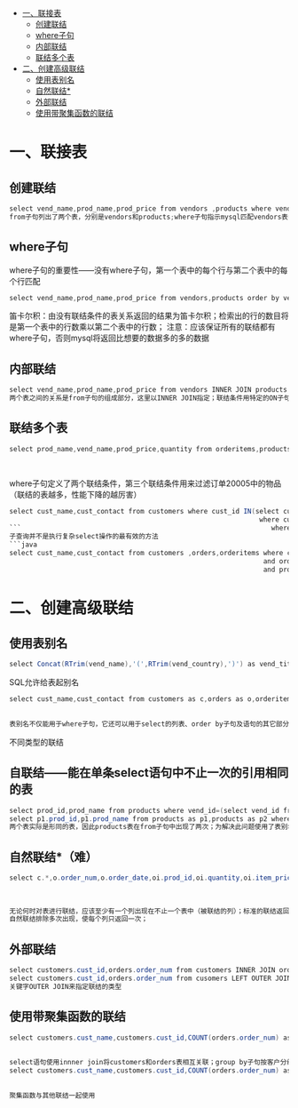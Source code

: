 <!-- GFM-TOC -->
* [一、联接表](#一联接表)
    * [创建联结](#创建联结)
    * [where子句](#where子句)
    * [内部联结](#内部联结)
    * [联结多个表](#联结多个表)
* [二、创建高级联结](#二创建高级联结)
    * [使用表别名](#使用表别名)
    * [自然联结*](#自然联结*)
    * [外部联结](#外部联结)
    * [使用带聚集函数的联结](#使用带聚集函数的联结)
<!-- GFM-TOC -->
# 一、联接表
## 创建联结
```java
select vend_name,prod_name,prod_price from vendors ,products where vendors.vend_id=products.vend_id order by vend_name,prod_name;
from子句列出了两个表，分别是vendors和products;where子句指示mysql匹配vendors表中的vend_id和products表中的vend_id
```

## where子句
where子句的重要性——没有where子句，第一个表中的每个行与第二个表中的每个行匹配
```java
select vend_name,prod_name,prod_price from vendors,products order by vend_name,prod_name;
```
笛卡尔积：由没有联结条件的表关系返回的结果为笛卡尔积；检索出的行的数目将是第一个表中的行数乘以第二个表中的行数；
注意：应该保证所有的联结都有where子句，否则mysql将返回比想要的数据多的多的数据
## 内部联结
```java
select vend_name,prod_name,prod_price from vendors INNER JOIN products ON vendors.vend_id=products.vend_id;
两个表之间的关系是from子句的组成部分，这里以INNER JOIN指定；联结条件用特定的ON子句而不是where子句给出，传递给ON的实际条件与传递给where的相同
```
## 联结多个表
```java
select prod_name,vend_name,prod_price,quantity from orderitems,products,vendors where products.vend_id=vendors.vend_id
                                                                                and orderitems.prod_id=vendors.prod_id
                                                                                and order_num=20005;
```
where子句定义了两个联结条件，第三个联结条件用来过滤订单20005中的物品（联结的表越多，性能下降的越厉害）
```java
select cust_name,cust_contact from customers where cust_id IN(select cust_id from orders 
                                                               where cust_id IN(select order_num from orderitems
```                                                               where prod_id='TNT2'));
子查询并不是执行复杂select操作的最有效的方法
```java
select cust_name,cust_contact from customers ,orders,orderitems where customers.cust_id=orders.cust_id
                                                                and orderitems.order_num=orders.order_num
                                                                and prod_id='TNT2';作用同上例，但是更简洁简单
```
# 二、创建高级联结
## 使用表别名
```java
select Concat(RTrim(vend_name),'(',RTrim(vend_country),')') as vend_title from vendors order by vend_name;
```
SQL允许给表起别名
```java
select cust_name,cust_contact from customers as c,orders as o,orderitems as oi where c.cust_id=o.cust_id
                                                                               and oi.order_num=o.order_num
                                                                               and prod_id='TNT2';
表别名不仅能用于where子句，它还可以用于select的列表、order by子句及语句的其它部分
```
不同类型的联结
## 自联结——能在单条select语句中不止一次的引用相同的表
```java
select prod_id,prod_name from products where vend_id=(select vend_id from products where prod_id='DTNTR');方法一：使用子查询
select p1.prod_id,p1.prod_name from products as p1,products as p2 where p1.vend_id=p2.vend_id and p2.prod_id='DTNTR';
两个表实际是形同的表，因此products表在from子句中出现了两次；为解决此问题使用了表别名，products的第一次出现为p1,第二次为p2
```
## 自然联结*（难）
```java
select c.*,o.order_num,o.order_date,oi.prod_id,oi.quantity,oi.item_price from customers as c,order as o,orderitems as oi
                                                                         where c.cust_id=o.cust_id
                                                                         and oi.order_num=o.order_num
                                                                         and prod_id='FB';
无论何时对表进行联结，应该至少有一个列出现在不止一个表中（被联结的列）；标准的联结返回所有的数据，甚至相同的列多次出现；
自然联结排除多次出现，使每个列只返回一次；
```
## 外部联结
```java
select customers.cust_id,orders.order_num from customers INNER JOIN orders ON customers.cust_id=orders.cust_id;
select customers.cust_id,orders.order_num from cusomers LEFT OUTER JOIN orders ON customers.cust_id=orders.cust_id;
关键字OUTER JOIN来指定联结的类型
```
## 使用带聚集函数的联结
```java
select customers.cust_name,customers.cust_id,COUNT(orders.order_num) as num_ord from customers INNER JOIN orders
                                                                                  ON customers.cust_id=orders.cust_id
                                                                                  group by customers.cust_id;
select语句使用innner join将customers和orders表相互关联；group by子句按客户分组数据，函数调用COUNT(orders.order_num)对每个客户的订单总数计数
select customers.cust_name,customers.cust_id,COUNT(orders.order_num) as num_ord from customers left outer join orders
                                                                                          on customers.cust_id=orders.cust_id
                                                                                          group by customers.cust_id;
聚集函数与其他联结一起使用
```
